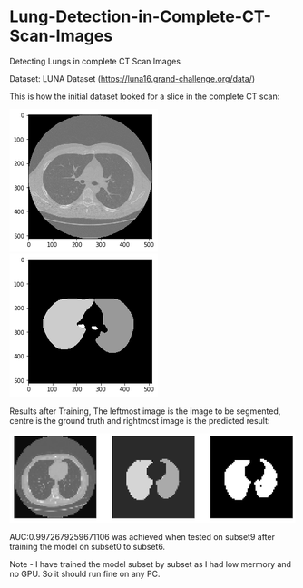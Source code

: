 # Lung-Detection-in-Complete-CT-Scan-Images
Detecting Lungs in complete CT Scan Images

Dataset: LUNA Dataset (https://luna16.grand-challenge.org/data/)

This is how the initial dataset looked for a slice in the complete CT scan:

![training1](https://github.com/shreyshah97/Lung-Detection-in-Complete-CT-Scan-Images/blob/master/Images/lung0.png)
![training2](https://github.com/shreyshah97/Lung-Detection-in-Complete-CT-Scan-Images/blob/master/Images/lung1.png)

Results after Training, The leftmost image is the image to be segmented, centre is the ground truth and rightmost image is the predicted result:

![result1](https://github.com/shreyshah97/Lung-Detection-in-Complete-CT-Scan-Images/blob/master/Images/lung2.png)

AUC:0.9972679259671106 was achieved when tested on subset9 after training the model on subset0 to subset6.

Note - I have trained the model subset by subset as I had low mermory and no GPU. So it should run fine on any PC.
